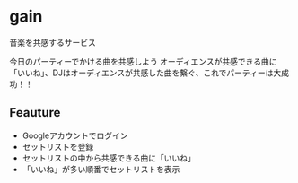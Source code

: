 gain
====

音楽を共感するサービス

今日のパーティーでかける曲を共感しよう
オーディエンスが共感できる曲に「いいね」、DJはオーディエンスが共感した曲を繋ぐ、これでパーティーは大成功！！

## Feauture

- Googleアカウントでログイン
- セットリストを登録
- セットリストの中から共感できる曲に「いいね」
- 「いいね」が多い順番でセットリストを表示
